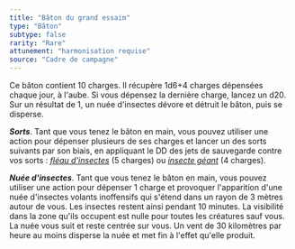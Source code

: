 ```yaml
---
title: "Bâton du grand essaim"
type: "Bâton"
subtype: false
rarity: "Rare"
attunement: "harmonisation requise"
source: "Cadre de campagne"
---
```

Ce bâton contient 10 charges. Il récupère 1d6+4 charges dépensées chaque jour, à l'aube. Si vous dépensez la dernière charge, lancez un d20. Sur un résultat de 1, un nuée d'insectes dévore et détruit le bâton, puis se disperse.

***Sorts***. Tant que vous tenez le bâton en main, vous pouvez utiliser une action pour dépenser plusieurs de ses charges et lancer un des sorts suivants par son biais, en appliquant le DD des jets de sauvegarde contre vos sorts : [_fléau d'insectes_](/grimoire/fleau-d-insectes/) (5 charges) ou [_insecte géant_](/grimoire/insecte-geant) (4 charges).

***Nuée d'insectes***. Tant que vous tenez le bâton en main, vous pouvez utiliser une action pour dépenser 1 charge et provoquer l'apparition d'une nuée d'insectes volants inoffensifs qui s'étend dans un rayon de 3 mètres autour de vous. Les insectes restent ainsi pendant 10 minutes. La visibilité dans la zone qu'ils occupent est nulle pour toutes les créatures sauf vous. La nuée vous suit et reste centrée sur vous. Un vent de 30 kilomètres par heure au moins disperse la nuée et met fin à l'effet qu'elle produit.

